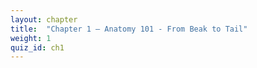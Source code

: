 ```yaml
---
layout: chapter
title:  "Chapter 1 – Anatomy 101 - From Beak to Tail"
weight: 1
quiz_id: ch1
---
```



